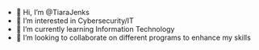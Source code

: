 - 👋 Hi, I’m @TiaraJenks
- 👀 I’m interested in Cybersecurity/IT
- 🌱 I’m currently learning Information Technology
- 💞️ I’m looking to collaborate on different programs to enhance my skills 

<!---
TiaraJenks/TiaraJenks is a ✨ special ✨ repository because its `README.md` (this file) appears on your GitHub profile.
You can click the Preview link to take a look at your changes.
--->
